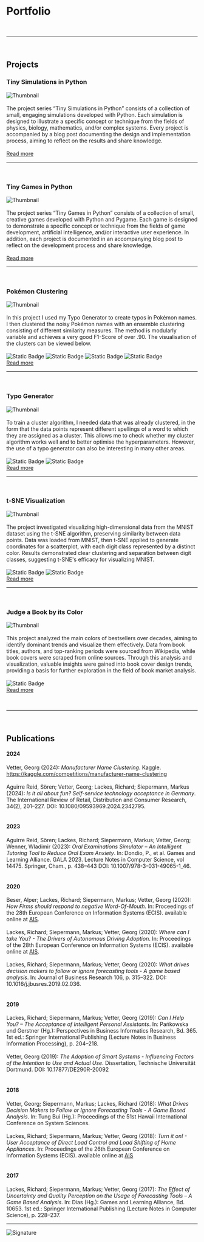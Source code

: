 # Portfolio

<br>

***

<br>

## Projects

### Tiny Simulations in Python
![Thumbnail](/assets/tiny_simulations_in_python/pictures/banner.png)<br><br>
The project series “Tiny Simulations in Python” consists of a collection of small, engaging simulations developed with Python. Each simulation is designed to illustrate a specific concept or technique from the fields of physics, biology, mathematics, and/or complex systems. Every project is accompanied by a blog post documenting the design and implementation process, aiming to reflect on the results and share knowledge.<br><br>
[Read more](/assets/tiny_simulations_in_python/text/tsip.md)

***

<br>

### Tiny Games in Python
![Thumbnail](/assets/tiny_games_in_python/pictures/banner.png)<br><br>
The project series “Tiny Games in Python” consists of a collection of small, creative games developed with Python and Pygame. Each game is designed to demonstrate a specific concept or technique from the fields of game development, artificial intelligence, and/or interactive user experience. In addition, each project is documented in an accompanying blog post to reflect on the development process and share knowledge.<br><br>
[Read more](/assets/tiny_games_in_python/text/tgip.md)

***

<br>

### Pokémon Clustering
![Thumbnail](/assets/clustering/BlogPost/pictures/graph%20(1).png)<br><br>
In this project I used my Typo Generator to create typos in Pokémon names. I then clustered the noisy Pokémon names with an ensemble clustering consisting of different similarity measures. The method is modularly variable and achieves a very good F1-Score of over .90. The visualisation of the clusters can be viewed below. <br><br>
![Static Badge](https://img.shields.io/badge/NLP-blue) ![Static Badge](https://img.shields.io/badge/Clustering-blue) ![Static Badge](https://img.shields.io/badge/Machine_Learning-blue) ![Static Badge](https://img.shields.io/badge/Data_Visualization-blue)<br>
[Read more](/assets/clustering/BlogPost/Text/clustering.md)

***

<br>

### Typo Generator
![Thumbnail](/assets/typo_generator/pictures/pexels-kaboompics-com-6061.jpg)<br><br>
To train a cluster algorithm, I needed data that was already clustered, in the form that the data points represent different spellings of a word to which they are assigned as a cluster. This allows me to check whether my cluster algorithm works well and to better optimise the hyperparameters. However, the use of a typo generator can also be interesting in many other areas. <br><br>
![Static Badge](https://img.shields.io/badge/NLP-blue) ![Static Badge](https://img.shields.io/badge/Machine_Learning-blue) <br>
[Read more](/assets/typo_generator/text/typo_generator.md)

***

<br>

### t-SNE Visualization
![Thumbnail](/assets/tsne/pictures/clusters.png)<br><br>
The project investigated visualizing high-dimensional data from the MNIST dataset using the t-SNE algorithm, preserving similarity between data points. Data was loaded from MNIST, then t-SNE applied to generate coordinates for a scatterplot, with each digit class represented by a distinct color. Results demonstrated clear clustering and separation between digit classes, suggesting t-SNE's efficacy for visualizing MNIST.<br><br>
![Static Badge](https://img.shields.io/badge/Data_Visualization-blue) ![Static Badge](https://img.shields.io/badge/Clustering-blue)<br>
[Read more](/assets/tsne/text/tsne.md)

***

<br>

### Judge a Book by its Color
![Thumbnail](/assets/book_visualisation/pictures/title.png)<br><br>
This project analyzed the main colors of bestsellers over decades, aiming to identify dominant trends and visualize them effectively. Data from book titles, authors, and top-ranking periods were sourced from Wikipedia, while book covers were scraped from online sources. Through this analysis and visualization, valuable insights were gained into book cover design trends, providing a basis for further exploration in the field of book market analysis.<br><br>
![Static Badge](https://img.shields.io/badge/Data_Visualization-blue)<br>
[Read more](/assets/book_visualisation/text/book_visualization.md)

<br>

***

<br>

## Publications
#### 2024
Vetter, Georg (2024): _Manufacturer Name Clustering_. Kaggle. https://kaggle.com/competitions/manufacturer-name-clustering<br>
<br>
Aguirre Reid, Sören; Vetter, Georg; Lackes, Richard; Siepermann, Markus (2024): _Is it all about fun? Self-service technology acceptance in Germany_. The International Review of Retail, Distribution and Consumer Research, 34(2), 201–227. DOI: 10.1080/09593969.2024.2342795.<br>
<br>
#### 2023
Aguirre Reid, Sören; Lackes, Richard;  Siepermann, Markus; Vetter, Georg; Wenner, Wladimir (2023): _Oral Examinations Simulator – An Intelligent Tutoring Tool to Reduce Oral Exam Anxiety_.  In: Dondio, P., et al. Games and Learning Alliance. GALA 2023. Lecture Notes in Computer Science, vol 14475. Springer, Cham., p. 438–443 DOI: 10.1007/978-3-031-49065-1_46.<br>
<br>
#### 2020
Beser, Alper; Lackes, Richard; Siepermann, Markus; Vetter, Georg (2020): _How Firms should respond to negative Word-Of-Mouth_. In: Proceedings of the 28th European Conference on Information Systems (ECIS). available online at [AIS](https://aisel.aisnet.org/ecis2020_rp/148).<br>
<br>
Lackes, Richard; Siepermann, Markus; Vetter, Georg (2020): _Where can I take You? - The Drivers of Autonomous Driving Adoption_. In: Proceedings of the 28th European Conference on Information Systems (ECIS). available online at [AIS](https://aisel.aisnet.org/ecis2020_rp/159).<br>
<br>
Lackes, Richard; Siepermann, Markus; Vetter, Georg (2020): _What drives decision makers to follow or ignore forecasting tools - A game based analysis_. In: Journal of Business Research 106, p. 315–322. DOI: 10.1016/j.jbusres.2019.02.036.<br>
<br>
#### 2019
Lackes, Richard; Siepermann, Markus; Vetter, Georg (2019): _Can I Help You? – The Acceptance of Intelligent Personal Assistants_. In: Pańkowska und Gerstner (Hg.): Perspectives in Business Informatics Research, Bd. 365. 1st ed.: Springer International Publishing (Lecture Notes in Business Information Processing), p. 204–218.<br>
<br>
Vetter, Georg (2019): _The Adoption of Smart Systems - Influencing Factors of the Intention to Use and Actual Use_. Dissertation, Technische Universität Dortmund. DOI: 10.17877/DE290R-20092 <br>
<br>
#### 2018
Vetter, Georg; Siepermann, Markus; Lackes, Richard (2018): _What Drives Decision Makers to Follow or Ignore Forecasting Tools - A Game Based Analysis_. In: Tung Bui (Hg.): Proceedings of the 51st Hawaii International Conference on System Sciences.<br>
<br>
Lackes, Richard; Siepermann, Markus; Vetter, Georg (2018): _Turn it on! - User Acceptance of Direct Load Control and Load Shifting of Home Appliances_. In: Proceedings of the 26th European Conference on Information Systems (ECIS). available online at [AIS](https://aisel.aisnet.org/ecis2018_rp/98)<br>
<br>
#### 2017
Lackes, Richard; Siepermann, Markus; Vetter, Georg (2017): _The Effect of Uncertainty and Quality Perception on the Usage of Forecasting Tools – A Game Based Analysis_. In: Dias (Hg.): Games and Learning Alliance, Bd. 10653. 1st ed.: Springer International Publishing (Lecture Notes in Computer Science), p. 228–237.


***

![Signature](/assets/Unterschrift.jpg)
